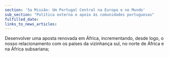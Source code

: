 ```yaml
---
section: '5a Missão: Um Portugal Central na Europa e no Mundo'
sub_section: "Política externa e apoio às comunidades portuguesas"
fulfilled_date:
links_to_news_articles:
---
```


Desenvolver uma aposta renovada em África, incrementando, desde logo, o nosso relacionamento com os países da vizinhança sul, no norte de África e na África subsariana;